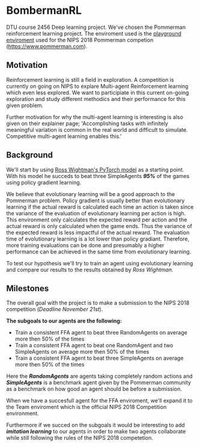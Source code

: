 # BombermanRL
DTU course 2456 Deep learning project. 
We've chosen the Pommerman reinforcement learning project. The enviroment used is the [playground enviroment](https://github.com/MultiAgentLearning/playground) used for the NIPS 2018 Pommerman competion (<https://www.pommerman.com>).

## Motivation
Reinforcement learning is still a field in exploration. A competition is currently on going on NIPS to explare Multi-agent Reinforcement learning which even less explored. We want to participiate in this current on-going exploration and study different methodics and their performance for this given problem. 

Further motivation for why the multi-agent learning is interesting is also given on their explainer page;
'Accomplishing tasks with infinitely meaningful variation is common in the real world and difficult to simulate. Competitive multi-agent learning enables this.'

## Background
We'll start by using [Ross Wightman's PyTorch model](https://github.com/rwightman/pytorch-pommerman-rl) as a starting point. With his model he succeds to beat three SimpleAgents **_95%_** of the games using policy gradient learning.

We believe that evolutionary learning will be a good approach to the Pommerman problem. Policy gradient is usually better than evolutionary learning if the actual reward is calculated each time an action is taken since the variance of the evaluation of evolutionary learning per action is high. This environment only calculates the expected reward per action and the actual reward is only calculated when the game ends. Thus the variance of the expected reward is less impactful of the actual reward. The evaluation time of evolutionary learning is a lot lower than policy gradiant. Therefore, more training evaluations can be done and presumably a higher performance can be achieved in the same time from evolutionary learning.

To test our hypothesis we'll try to train an agent using evolutionary learning and compare our results to the results obtained by *Ross Wightman*.
 

## Milestones
The overall goal with the project is to make a submission to the NIPS 2018 competition (*Deadline November 21st*).

**The subgoals to our agents are the following:**
  - Train a consistent FFA agent to beat three RandomAgents on average more then 50% of the times
  - Train a consistent FFA agent to beat one RandomAgent and two SimpleAgents on average more then 50% of the times
  - Train a consistent FFA agent to beat three SimpleAgents on average more then 50% of the times

Here the **_RandomAgents_** are agents taking completely random actions and **_SimpleAgents_** is a benchmark agent given by the Pommerman community as a benchmark on how good an agent should be before a submission. 

When we have a succesfull agent for the FFA enviroment, we'll expand it to the Team enviroment which is the official NIPS 2018 Competition environment.

Furthermore if we succed on the subgoals it would be interesting to add **_imitation learning_** to our agents in order to make two agents collaborate while still following the rules of the NIPS 2018 competetion.
 





